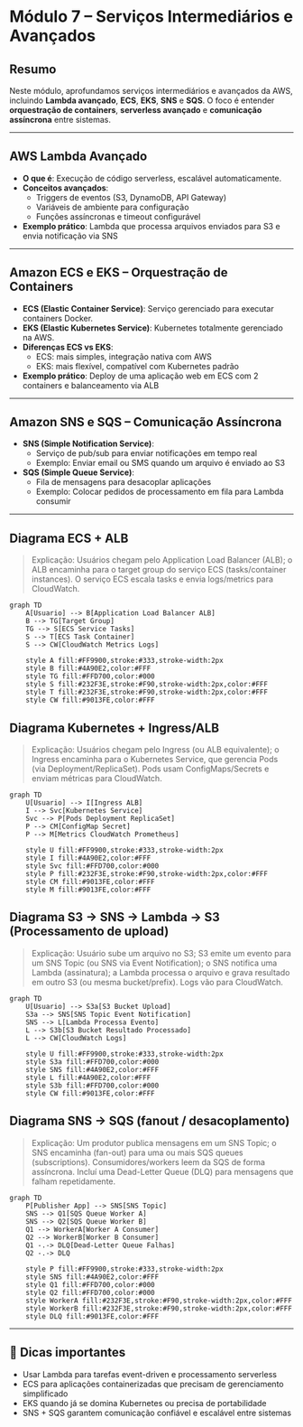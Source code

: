 # Módulo 7 – Serviços Intermediários e Avançados

## Resumo
Neste módulo, aprofundamos serviços intermediários e avançados da AWS, incluindo **Lambda avançado**, **ECS**, **EKS**, **SNS** e **SQS**. O foco é entender **orquestração de containers**, **serverless avançado** e **comunicação assíncrona** entre sistemas.

---

## AWS Lambda Avançado

- **O que é**: Execução de código serverless, escalável automaticamente.  
- **Conceitos avançados**:
  - Triggers de eventos (S3, DynamoDB, API Gateway)  
  - Variáveis de ambiente para configuração  
  - Funções assíncronas e timeout configurável  
- **Exemplo prático**: Lambda que processa arquivos enviados para S3 e envia notificação via SNS

---

## Amazon ECS e EKS – Orquestração de Containers

- **ECS (Elastic Container Service)**: Serviço gerenciado para executar containers Docker.  
- **EKS (Elastic Kubernetes Service)**: Kubernetes totalmente gerenciado na AWS.  
- **Diferenças ECS vs EKS**:
  - ECS: mais simples, integração nativa com AWS  
  - EKS: mais flexível, compatível com Kubernetes padrão  
- **Exemplo prático**: Deploy de uma aplicação web em ECS com 2 containers e balanceamento via ALB

---

## Amazon SNS e SQS – Comunicação Assíncrona

- **SNS (Simple Notification Service)**:
  - Serviço de pub/sub para enviar notificações em tempo real  
  - Exemplo: Enviar email ou SMS quando um arquivo é enviado ao S3
- **SQS (Simple Queue Service)**:
  - Fila de mensagens para desacoplar aplicações  
  - Exemplo: Colocar pedidos de processamento em fila para Lambda consumir

---

## Diagrama ECS + ALB

> Explicação: Usuários chegam pelo Application Load Balancer (ALB); o ALB encaminha para o target group do serviço ECS (tasks/container instances). O serviço ECS escala tasks e envia logs/metrics para CloudWatch.

```mermaid
graph TD
    A[Usuario] --> B[Application Load Balancer ALB]
    B --> TG[Target Group]
    TG --> S[ECS Service Tasks]
    S --> T[ECS Task Container]
    S --> CW[CloudWatch Metrics Logs]

    style A fill:#FF9900,stroke:#333,stroke-width:2px
    style B fill:#4A90E2,color:#FFF
    style TG fill:#FFD700,color:#000
    style S fill:#232F3E,stroke:#F90,stroke-width:2px,color:#FFF
    style T fill:#232F3E,stroke:#F90,stroke-width:2px,color:#FFF
    style CW fill:#9013FE,color:#FFF
```

## Diagrama Kubernetes + Ingress/ALB

> Explicação: Usuários chegam pelo Ingress (ou ALB equivalente); o Ingress encaminha para o Kubernetes Service, que gerencia Pods (via Deployment/ReplicaSet). Pods usam ConfigMaps/Secrets e enviam métricas para CloudWatch.

```mermaid
graph TD
    U[Usuario] --> I[Ingress ALB]
    I --> Svc[Kubernetes Service]
    Svc --> P[Pods Deployment ReplicaSet]
    P --> CM[ConfigMap Secret]
    P --> M[Metrics CloudWatch Prometheus]

    style U fill:#FF9900,stroke:#333,stroke-width:2px
    style I fill:#4A90E2,color:#FFF
    style Svc fill:#FFD700,color:#000
    style P fill:#232F3E,stroke:#F90,stroke-width:2px,color:#FFF
    style CM fill:#9013FE,color:#FFF
    style M fill:#9013FE,color:#FFF
```

## Diagrama S3 -> SNS -> Lambda -> S3 (Processamento de upload)

> Explicação: Usuário sube um arquivo no S3; S3 emite um evento para um SNS Topic (ou SNS via Event Notification); o SNS notifica uma Lambda (assinatura); a Lambda processa o arquivo e grava resultado em outro S3 (ou mesma bucket/prefix). Logs vão para CloudWatch.

```mermaid
graph TD
    U[Usuario] --> S3a[S3 Bucket Upload]
    S3a --> SNS[SNS Topic Event Notification]
    SNS --> L[Lambda Processa Evento]
    L --> S3b[S3 Bucket Resultado Processado]
    L --> CW[CloudWatch Logs]

    style U fill:#FF9900,stroke:#333,stroke-width:2px
    style S3a fill:#FFD700,color:#000
    style SNS fill:#4A90E2,color:#FFF
    style L fill:#4A90E2,color:#FFF
    style S3b fill:#FFD700,color:#000
    style CW fill:#9013FE,color:#FFF
```

## Diagrama SNS -> SQS (fanout / desacoplamento)

> Explicação: Um produtor publica mensagens em um SNS Topic; o SNS encaminha (fan-out) para uma ou mais SQS queues (subscriptions). Consumidores/workers leem da SQS de forma assíncrona. Incluí uma Dead-Letter Queue (DLQ) para mensagens que falham repetidamente.

```mermaid
graph TD
    P[Publisher App] --> SNS[SNS Topic]
    SNS --> Q1[SQS Queue Worker A]
    SNS --> Q2[SQS Queue Worker B]
    Q1 --> WorkerA[Worker A Consumer]
    Q2 --> WorkerB[Worker B Consumer]
    Q1 -.-> DLQ[Dead-Letter Queue Falhas]
    Q2 -.-> DLQ

    style P fill:#FF9900,stroke:#333,stroke-width:2px
    style SNS fill:#4A90E2,color:#FFF
    style Q1 fill:#FFD700,color:#000
    style Q2 fill:#FFD700,color:#000
    style WorkerA fill:#232F3E,stroke:#F90,stroke-width:2px,color:#FFF
    style WorkerB fill:#232F3E,stroke:#F90,stroke-width:2px,color:#FFF
    style DLQ fill:#9013FE,color:#FFF
```
---

## 🎯 Dicas importantes

- Usar Lambda para tarefas event-driven e processamento serverless  
- ECS para aplicações containerizadas que precisam de gerenciamento simplificado  
- EKS quando já se domina Kubernetes ou precisa de portabilidade  
- SNS + SQS garantem comunicação confiável e escalável entre sistemas

